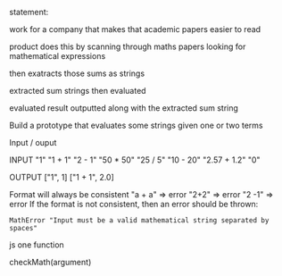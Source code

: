 statement:

work for a company that makes that academic papers easier to read

product does this by scanning through maths papers looking for mathematical expressions

then exatracts those sums as strings

extracted sum strings then evaluated

evaluated result outputted along with the extracted sum string 

Build a prototype that evaluates some strings given one or two terms


Input / ouput


INPUT
"1"
"1 + 1"
"2 - 1"
"50 * 50"
"25 / 5"
"10 - 20"
"2.57 + 1.2"
"0"

OUTPUT
["1", 1]
["1 + 1", 2.0]


Format will always be consistent
"a + a" => error
"2+2" => error
"2 -1" => error
If the format is not consistent, then an error should be thrown:

```
MathError "Input must be a valid mathematical string separated by spaces"
```

js
one function

checkMath(argument)


